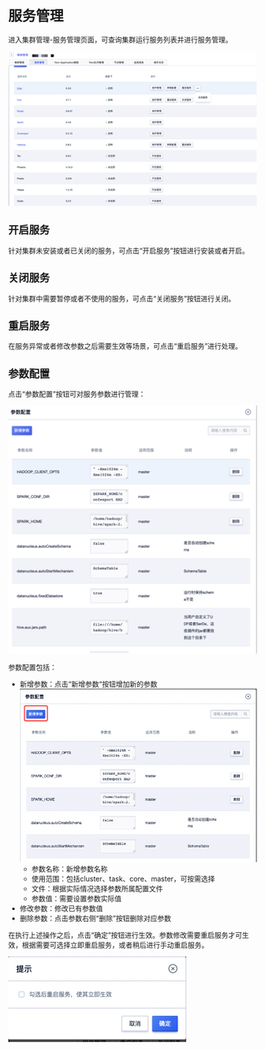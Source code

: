 # 服务管理

进入集群管理-服务管理页面，可查询集群运行服务列表并进行服务管理。

![service_list](../../images/guide/service_list.png)

## 开启服务

针对集群未安装或者已关闭的服务，可点击“开启服务”按钮进行安装或者开启。

## 关闭服务

针对集群中需要暂停或者不使用的服务，可点击“关闭服务”按钮进行关闭。

## 重启服务

在服务异常或者修改参数之后需要生效等场景，可点击“重启服务”进行处理。

## 参数配置

点击“参数配置”按钮可对服务参数进行管理：

![service_config_update](../../images/guide/service_config_update.png)

参数配置包括：

* 新增参数：点击“新增参数“按钮增加新的参数
   ![service_config_add](../../images/guide/service_config_add.png)
   * 参数名称：新增参数名称
   * 使用范围：包括cluster、task、core、master，可按需选择
   * 文件：根据实际情况选择参数所属配置文件
   * 参数值：需要设置参数实际值
* 修改参数：修改已有参数值
* 删除参数：点击参数右侧“删除”按钮删除对应参数

在执行上述操作之后，点击“确定”按钮进行生效。参数修改需要重启服务才可生效，根据需要可选择立即重启服务，或者稍后进行手动重启服务。

![service_config_restart](../../images/guide/service_config_restart.png)